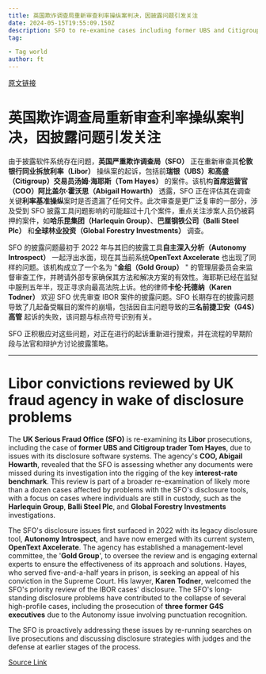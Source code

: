 ```yaml
---
title: 英国欺诈调查局重新审查利率操纵案判决，因披露问题引发关注
date: 2024-05-15T19:55:09.150Z
description: SFO to re-examine cases including former UBS and Citigroup trader Tom Hayes
tag: 

- Tag world
author: ft
---
```


[原文链接](https://ft.com/content/ac3f79e2-a8e6-4240-8ba2-a2dd0c5a22ff)

# 英国欺诈调查局重新审查利率操纵案判决，因披露问题引发关注

由于披露软件系统存在问题，**英国严重欺诈调查局（SFO）** 正在重新审查其**伦敦银行同业拆放利率（Libor）** 操纵案的起诉，包括前**瑞银（UBS）和高盛（Citigroup）交易员汤姆·海耶斯（Tom Hayes）** 的案件。该机构**首席运营官（COO）阿比盖尔·霍沃思（Abigail Howarth）** 透露，SFO 正在评估其在调查关键**利率基准操纵**案时是否遗漏了任何文件。此次审查是更广泛复审的一部分，涉及受到 SFO 披露工具问题影响的可能超过十几个案件，重点关注涉案人员仍被羁押的案件，如**哈乐昆集团（Harlequin Group）**、**巴厘钢铁公司（Balli Steel Plc）** 和**全球林业投资（Global Forestry Investments）** 调查。

SFO 的披露问题最初于 2022 年与其旧的披露工具**自主深入分析（Autonomy Introspect）** 一起浮出水面，现在其当前系统**OpenText Axcelerate** 也出现了同样的问题。该机构成立了一个名为 "**金组（Gold Group）** " 的管理层委员会来监督审查工作，并聘请外部专家确保其方法和解决方案的有效性。海耶斯已经在监狱中服刑五年半，现正寻求向最高法院上诉。他的律师**卡伦·托德纳（Karen Todner）** 欢迎 SFO 优先审查 IBOR 案件的披露问题。SFO 长期存在的披露问题导致了几起备受瞩目的案件的崩塌，包括因自主问题导致的**三名前捷卫安（G4S）高管** 起诉的失败，该问题与标点符号识别有关。

SFO 正积极应对这些问题，对正在进行的起诉重新进行搜索，并在流程的早期阶段与法官和辩护方讨论披露策略。

---

# Libor convictions reviewed by UK fraud agency in wake of disclosure problems

The **UK Serious Fraud Office (SFO)** is re-examining its **Libor** prosecutions, including the case of **former UBS and Citigroup trader Tom Hayes**, due to issues with its disclosure software systems. The agency's **COO, Abigail Howarth**, revealed that the SFO is assessing whether any documents were missed during its investigation into the rigging of the key **interest-rate benchmark**. This review is part of a broader re-examination of likely more than a dozen cases affected by problems with the SFO's disclosure tools, with a focus on cases where individuals are still in custody, such as the **Harlequin Group**, **Balli Steel Plc**, and **Global Forestry Investments** investigations. 

The SFO's disclosure issues first surfaced in 2022 with its legacy disclosure tool, **Autonomy Introspect**, and have now emerged with its current system, **OpenText Axcelerate**. The agency has established a management-level committee, the '**Gold Group**', to oversee the review and is engaging external experts to ensure the effectiveness of its approach and solutions. Hayes, who served five-and-a-half years in prison, is seeking an appeal of his conviction in the Supreme Court. His lawyer, **Karen Todner**, welcomed the SFO's priority review of the IBOR cases' disclosure. The SFO's long-standing disclosure problems have contributed to the collapse of several high-profile cases, including the prosecution of **three former G4S executives** due to the Autonomy issue involving punctuation recognition. 

The SFO is proactively addressing these issues by re-running searches on live prosecutions and discussing disclosure strategies with judges and the defense at earlier stages of the process.

[Source Link](https://ft.com/content/ac3f79e2-a8e6-4240-8ba2-a2dd0c5a22ff)

